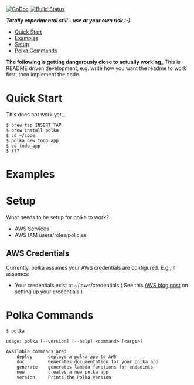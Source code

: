 [![GoDoc](https://godoc.org/github.com/PolkaBand/polka?status.svg)](https://godoc.org/github.com/PolkaBand/polka) [![Build Status](https://drone.io/github.com/PolkaBand/polka/status.png)](https://drone.io/github.com/PolkaBand/polka/latest)

***Totally experimental still - use at your own risk :-)***

<!-- TOC depth:6 withLinks:1 updateOnSave:1 orderedList:0 -->

- [Quick Start](#quick-start)
- [Examples](#examples)
- [Setup](#setup)
- [Polka Commands](#polka-commands)
<!-- /TOC -->


__The following is getting dangerously close to actually working___ This is README driven development, e.g. write how you want the readme to work first, then implement the code.

# Quick Start

This does not work yet...

```shell
$ brew tap INSERT_TAP
$ brew install polka
$ cd ~/code
$ polka new todo_app
$ cd todo_app
$ ???
```

# Examples


# Setup
What needs to be setup for polka to work?
* AWS Services
* AWS IAM users/roles/policies

## AWS Credentials

Currently, polka assumes your AWS credentials are configured.  E.g., it assumes:
* Your credentials exist at ~/.aws/credentials  ( See this [AWS blog post](http://blogs.aws.amazon.com/security/post/Tx3D6U6WSFGOK2H/A-New-and-Standardized-Way-to-Manage-Credentials-in-the-AWS-SDKs) on setting up your credentials )


# Polka Commands

```shell
$ polka

usage: polka [--version] [--help] <command> [<args>]

Available commands are:
    deploy      deploys a polka app to AWS
    doc         Generates documentation for your polka app
    generate    generates lambda functions for endpoints
    new         creates a new polka app
    version     Prints the Polka version
```
